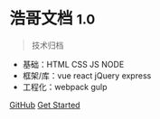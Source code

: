 <!-- _coverpage.md -->

<!-- ![logo](cover.gif) -->

# 浩哥文档 <small>1.0</small>

> 技术归档

- 基础：HTML CSS JS NODE
- 框架/库：vue react jQuery express
- 工程化：webpack gulp 

[GitHub](https://github.com/Wenhao-liao)
[Get Started](#Headline)